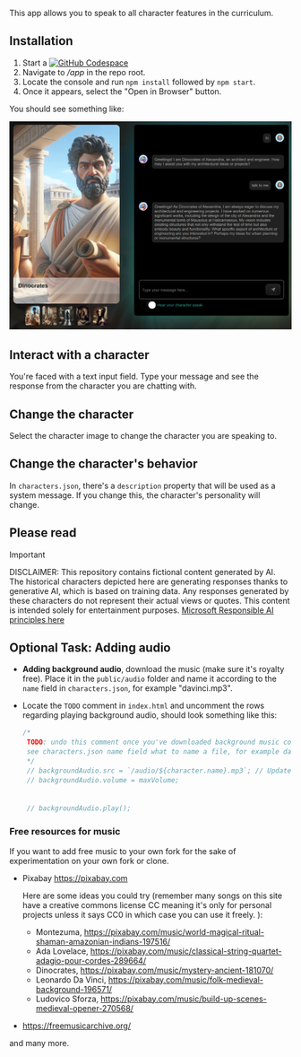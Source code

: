 This app allows you to speak to all character features in the curriculum. 

## Installation

1. Start a [![GitHub Codespace](https://img.shields.io/badge/GitHub-Codespace-brightgreen)](https://codespaces.new/microsoft/generative-ai-with-javascript)
2. Navigate to _/app_ in the repo root.
3. Locate the console and run `npm install` followed by `npm start`. 
4. Once it appears, select the "Open in Browser" button. 

You should see something like:

![Chat app](../docs/images/character-chat.png)

## Interact with a character

You're faced with a text input field. Type your message and see the response from the character you are chatting with.

## Change the character

Select the character image to change the character you are speaking to.

## Change the character's behavior

In `characters.json`, there's a `description` property that will be used as a system message. If you change this, the character's personality will change.

## Please read

> [!IMPORTANT]
> DISCLAIMER: This repository contains fictional content generated by AI. The historical characters depicted here are generating responses thanks to generative AI, which is based on training data. Any responses generated by these characters do not represent their actual views or quotes. This content is intended solely for entertainment purposes. [Microsoft Responsible AI principles here](https://www.microsoft.com/en-us/ai/principles-and-approach/)

## Optional Task: Adding audio

- **Adding background audio**, download the music (make sure it's royalty free). Place it in the `public/audio` folder and name it according to the `name` field in `characters.json`, for example "davinci.mp3". 
- Locate the `TODO` comment in `index.html` and uncomment the rows regarding playing background audio, should look something like this:

   ```javascript
   /*
    TODO: undo this comment once you've downloaded background music corresponding to your character
    see characters.json name field what to name a file, for example davinci.mp3
    */
    // backgroundAudio.src = `/audio/${character.name}.mp3`; // Updated to use character.name
    // backgroundAudio.volume = maxVolume;


    // backgroundAudio.play();
   ``` 

### Free resources for music

If you want to add free music to your own fork for the sake of experimentation on your own fork or clone. 

- Pixabay https://pixabay.com

  Here are some ideas you could try (remember many songs on this site have a creative commons license CC meaning it's only for personal projects unless it says CC0 in which case you can use it freely. ): 

  - Montezuma, https://pixabay.com/music/world-magical-ritual-shaman-amazonian-indians-197516/
  - Ada Lovelace, https://pixabay.com/music/classical-string-quartet-adagio-pour-cordes-289664/
  - Dinocrates, https://pixabay.com/music/mystery-ancient-181070/
  - Leonardo Da Vinci, https://pixabay.com/music/folk-medieval-background-196571/
  - Ludovico Sforza, https://pixabay.com/music/build-up-scenes-medieval-opener-270568/

- https://freemusicarchive.org/

and many more.
